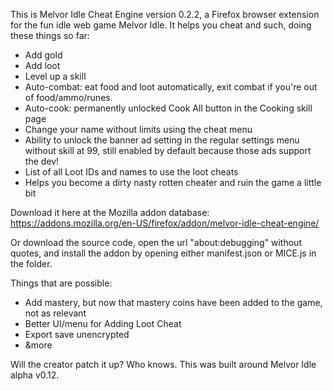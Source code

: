 This is Melvor Idle Cheat Engine version 0.2.2, a Firefox browser extension for the fun idle web game Melvor Idle. It helps you cheat and such, doing these things so far:
* Add gold
* Add loot
* Level up a skill
* Auto-combat: eat food and loot automatically, exit combat if you're out of food/ammo/runes.
* Auto-cook: permanently unlocked Cook All button in the Cooking skill page
* Change your name without limits using the cheat menu
* Ability to unlock the banner ad setting in the regular settings menu without skill at 99, still enabled by default because those ads support the dev!
* List of all Loot IDs and names to use the loot cheats
* Helps you become a dirty nasty rotten cheater and ruin the game a little bit

Download it here at the Mozilla addon database: https://addons.mozilla.org/en-US/firefox/addon/melvor-idle-cheat-engine/

Or download the source code, open the url "about:debugging" without quotes, and install the addon by opening either manifest.json or MICE.js in the folder.

Things that are possible:
* Add mastery, but now that mastery coins have been added to the game, not as relevant
* Better UI/menu for Adding Loot Cheat
* Export save unencrypted
* &more

Will the creator patch it up? Who knows.
This was built around Melvor Idle alpha v0.12.
